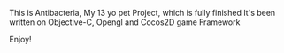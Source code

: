 This is Antibacteria, My 13 yo pet Project, which is fully finished
 It's been written on Objective-C, Opengl and Cocos2D game Framework

 Enjoy!
